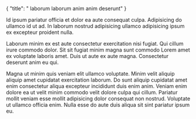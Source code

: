 {
  "title": " laborum laborum anim anim deserunt"
}

Id ipsum pariatur officia et dolor ea aute consequat culpa. Adipisicing do ullamco id ut ad. In laborum nostrud adipisicing ullamco adipisicing ipsum ex excepteur proident nulla.

Laborum minim ex est aute consectetur exercitation nisi fugiat. Qui cillum irure commodo dolor. Sit sit fugiat minim magna sunt commodo Lorem amet ex voluptate laboris amet. Duis ut aute ex aute magna. Consectetur deserunt anim eu qui.

Magna ut minim quis veniam elit ullamco voluptate. Minim velit aliquip aliquip amet cupidatat exercitation laborum. Do sunt aliquip cupidatat amet enim consectetur aliqua excepteur incididunt duis enim anim. Veniam enim dolore ea ut velit minim commodo velit dolore culpa qui cillum. Pariatur mollit veniam esse mollit adipisicing dolor consequat non nostrud. Voluptate ut ullamco officia enim. Nulla esse do aute duis aliqua sit sint pariatur ipsum eu.